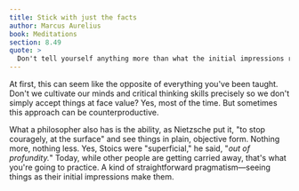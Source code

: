 ```yaml
---
title: Stick with just the facts
author: Marcus Aurelius
book: Meditations
section: 8.49
quote: >
  Don't tell yourself anything more than what the initial impressions report. It's been reported to you that someone is speaking badly about you. This is the report—the report wasn't that you've been harmed. I see that my son is sick—but not that his life is at risk. So always stay within your first impressions, and don't add to them in your head—this way nothing can happen to you.
---
```


At first, this can seem like the opposite of everything you've been taught. Don't we cultivate our minds and critical thinking skills precisely so we don't simply accept things at face value? Yes, most of the time. But sometimes this approach can be counterproductive.

What a philosopher also has is the ability, as Nietzsche put it, "to stop couragely, at the surface" and see things in plain, objective form. Nothing more, nothing less. Yes, Stoics were "superficial," he said, "_out of profundity._" Today, while other people are getting carried away, that's what you're going to practice. A kind of straightforward pragmatism—seeing things as their initial impressions make them.
